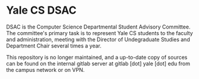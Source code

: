 # Yale CS DSAC

DSAC is the Computer Science Departmental Student Advisory Committee. The committee's primary task is to represent Yale CS students to the faculty and administration, meeting with the Director of Undegraduate Studies and Department Chair several times a year.

This repository is no longer maintained, and a up-to-date copy of sources can be found on the internal gitlab server at gitlab [dot] yale [dot] edu from the campus network or on VPN.

